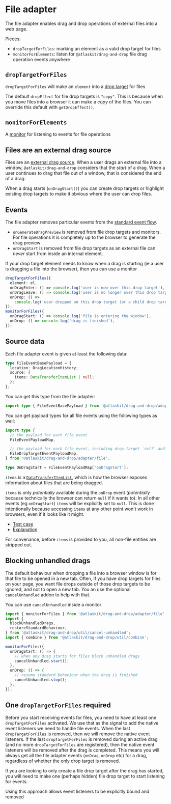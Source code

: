 # File adapter

The file adapter enables drag and drop operations of external files into a web page.

Pieces:

- `dropTargetForFiles`: marking an element as a valid drop target for files
- `monitorForElements`: listen for `@atlaskit/drag-and-drop` file drag operation events anywhere

## `dropTargetForFiles`

`dropTargetForFiles` will make an `element` into a [drop target](./drop-target.md) for files

The default `dropEffect` for file drop targets is `"copy"`. This is because when you move files into a browser it can make a _copy_ of the files. You can override this default with `getDropEffect()`.

## `monitorForElements`

A [monitor](./monitor.md) for listening to events for file operations

## Files are an external drag source

Files are an [external drag source](./events.md). When a user drags an external file into a window, `@atlaskit/drag-and-drop` considers that the _start_ of a drag. When a user continues to drag that file out of a window, that is considered the end of a drag.

When a drag starts (`onDragStart()`) you can create drop targets or highlight existing drop targets to make it obvious where the user can drop files.

## Events

The file adapter removes particular events from the [standard event flow]('./events.md).

- `onGenerateDragPreview` is removed from file drop targets and monitors. For file operations it is completely up to the browser to generate the drag preview
- `onDragStart` is removed from file drop targets as an external file can _never_ start from inside an internal element.

If your drop target element needs to know when a drag is starting (ie a user is dragging a file into the browser), then you can use a monitor

```ts
dropTargetForFiles({
  element: el,
  onDragEnter: () => console.log('user is now over this drop target'),
  onDragLeave: () => console.log('user is no longer over this drop target'),
  onDrop: () =>
    console.log('user dropped on this drop target (or a child drop target)'),
});
monitorForFiles({
  onDragStart: () => console.log('file is entering the window'),
  onDrop: () => console.log('drag is finished'),
});
```

## Source data

Each file adapter event is given at least the following data:

```ts
type FileEventBasePayload = {
  location: DragLocationHistory;
  source: {
    items: DataTransferItemList | null;
  };
};
```

You can get this type from the file adapter:

```ts
import type { FileEventBasePayload } from '@atlaskit/drag-and-drop/adapter/file';
```

You can get payload types for all file events using the following types as well:

```ts
import type {
  // the payload for each file event
  FileEventPayloadMap,

  // the payload for each file event, including drop target `self` and derived events
  FileDropTargetEventPayloadMap,
} from '@atlaskit/drag-and-drop/adapter/file';

type OnDragStart = FileEventPayloadMap['onDragStart'];
```

`items` is a [`DataTransferItemList`](https://developer.mozilla.org/en-US/docs/Web/API/DataTransferItemList), which is how the browser exposes information about files that are being dragged.

`items` is only _potentially_ available during the `onDrop` event (_potentially_ because technically the browser can return `null` if it wants to). In all other events (eg `onDragStart`) `items` will be explicitly set to `null`. This is done intentionally because accessing `items` at any other point won't work in browsers, even if it looks like it might.

- [Test case](https://codesandbox.io/s/file-drag-and-drop-strn21?file=/src/index.ts)
- [Explanation](https://twitter.com/alexandereardon/status/1554254988003512320)

For convenance, before `items` is provided to you, all non-file entities are stripped out.

## Blocking unhandled drags

The default behaviour when dropping a file into a browser window is for that file to be opened in a new tab. Often, if you have drop targets for files on your page, you want file drops outside of those drop targets to be ignored, and not to open a new tab. You an use the optional `cancelUnhandled` addon to help with that.

You can use `cancelUnhandled` inside a monitor

```ts
import { monitorForFiles } from '@atlaskit/drag-and-drop/adapter/file';
import {
  blockUnhandledDrags,
  restoreStandardBehaviour,
} from '@atlaskit/drag-and-drop/util/cancel-unhandled';
import { combine } from '@atlaskit/drag-and-drop/util/combine';

monitorForFiles({
  onDragStart: () => {
    // when any drag starts for files block unhandled drags
    cancelUnhandled.start();
  },
  onDrop: () => {
    // resume standard behaviour when the drag is finished
    cancelUnhandled.stop();
  },
});
```

## One `dropTargetForFiles` required

Before you start receiving events for files, you need to have at least one `dropTargetForFiles` activated. We use that as the signal to add the native event listeners we need to handle file events. When the last `dropTargetForFiles` is removed, then we will remove the native event listeners. If the last `dropTargetForFiles` is removed during an active drag (and no more `dropTargetForFiles` are registered), then the native event listeners will be removed after the drag is completed. This means you will always get all the file adapter events (`onDrag`, `onDrop` etc) for a drag, regardless of whether the only drop target is removed.

If you are looking to only create a file drop target after the drag has started, you will need to make one (perhaps hidden) file drop target to start listening for events.

Using this approach allows event listeners to be explicitly bound and removed

